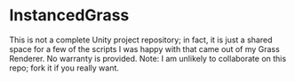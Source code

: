 # InstancedGrass
This is not a complete Unity project repository; in fact, it is just a shared space for a few of the scripts I was happy with that came out of my Grass Renderer. No warranty is provided. Note: I am unlikely to collaborate on this repo; fork it if you really want.
